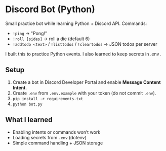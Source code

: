 # Discord Bot (Python)

Small practice bot while learning Python + Discord API. Commands:
- `!ping` → "Pong!"
- `!roll [sides]` → roll a die (default 6)
- `!addtodo <text>` / `!listtodos` / `!cleartodos` → JSON todos per server

I built this to practice Python events. I also learned to keep secrets in \.env`.`

## Setup
1) Create a bot in Discord Developer Portal and enable **Message Content Intent**.
2) Create `.env` from `.env.example` with your token (do not commit `.env`).
3) `pip install -r requirements.txt`
4) `python bot.py`

## What I learned
- Enabling intents or commands won’t work
- Loading secrets from `.env` (dotenv)
- Simple command handling + JSON storage

